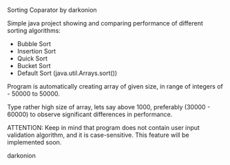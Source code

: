Sorting Coparator by darkonion

Simple java project showing and comparing performance of different sorting algorithms:

- Bubble Sort
- Insertion Sort
- Quick Sort
- Bucket Sort
- Default Sort (java.util.Arrays.sort())

Program is automatically creating array of given size, in range of integers of - 50000 to 50000. 

Type rather high size of array, lets say above 1000, preferably (30000 - 60000) to observe significant differences in performance.

ATTENTION: Keep in mind that program does not contain user input validation algorithm, and it is case-sensitive. This feature will be implemented soon. 

darkonion 